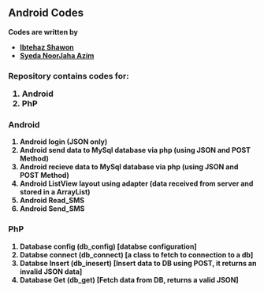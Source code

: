 <h2> Android Codes </h2>
<p>
		<b> Codes are written by <b>
		<ul>
			<li> <a href="https://twitter.com/ibtehaz_shawon"> Ibtehaz Shawon </a> </li>
			<li> <a href="https://twitter.com/SyedaNoorJaha">Syeda NoorJaha Azim </a> </li>
		</ul>
	</p>
	<p>
		<h3> Repository contains codes for: 
		<ol>
			<li>Android</li>
			<li>PhP</li>
		</ol>
		</h3>
		<h3> Android </h3>
		<ol>
			<li> Android login (JSON only) </li>
			<li> Android send data to MySql database via php (using JSON and POST Method) </li>
			<li> Android recieve data to MySql database via php (using JSON and POST Method) </li>
			<li> Android ListView layout using adapter (data received from server and stored in a ArrayList) </li>
			<li> Android Read_SMS </li>
			<li> Android Send_SMS </li>
		</ol>
		<h3> PhP </h3>
		<ol>
			<li> Database config (db_config) [databse configuration]</li>
			<li> Databse connect (db_connect) [a class to fetch to connection to a db] </li>
			<li> Databse Insert (db_inesert) [Insert data to DB using POST, it returns an invalid JSON data] </li>
			<li> Database Get (db_get) [Fetch data from DB, returns a valid JSON] </li>
		</ol>
	</p>